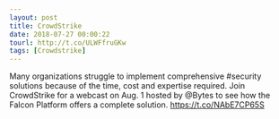 ```yaml
---
layout: post
title: CrowdStrike
date: 2018-07-27 00:00:22
tourl: http://t.co/ULWFfruGKw
tags: [Crowdstrike]
---
```

Many organizations struggle to implement comprehensive #security solutions because of the time, cost and expertise required. Join CrowdStrike for a webcast on Aug. 1 hosted by @Bytes to see how the Falcon Platform offers a complete solution. https://t.co/NAbE7CP65S